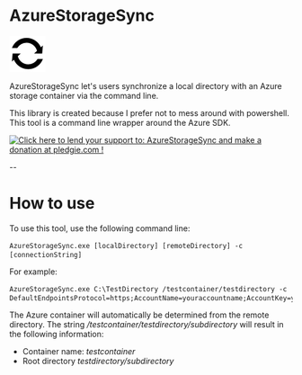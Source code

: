 AzureStorageSync
==========

![AzureStorageSync](design/logo/logo_64.png)

AzureStorageSync let's users synchronize a local directory with an Azure storage container via the command line.

This library is created because I prefer not to mess around with powershell. This tool is a command line wrapper around the Azure SDK.

<a href="https://pledgie.com/campaigns/27034"><img alt="Click here to lend your support to: AzureStorageSync and make a donation at pledgie.com !" src="https://pledgie.com/campaigns/27034.png?skin_name=chrome" border="0" /></a>

-- 


# How to use

To use this tool, use the following command line:

	AzureStorageSync.exe [localDirectory] [remoteDirectory] -c [connectionString]

For example:

	AzureStorageSync.exe C:\TestDirectory /testcontainer/testdirectory -c DefaultEndpointsProtocol=https;AccountName=youraccountname;AccountKey=youraccountkey

The Azure container will automatically be determined from the remote directory. The string */testcontainer/testdirectory/subdirectory* will result in the following information:

* Container name: *testcontainer*
* Root directory *testdirectory/subdirectory*